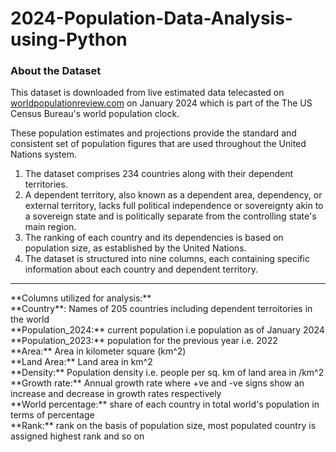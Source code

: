 # 2024-Population-Data-Analysis-using-Python

### About the Dataset
This dataset is downloaded from live estimated data telecasted on [worldpopulationreview.com]([URL](https://worldpopulationreview.com)) on January 2024 which is part of the The US Census Bureau's world population clock.

These population estimates and projections provide the standard and consistent set of population figures that are used throughout the United Nations system.
<br>
1. The dataset comprises 234 countries along with their dependent territories.<br>
2. A dependent territory, also known as a dependent area, dependency, or external territory, lacks full political independence or sovereignty akin to a sovereign state and is politically separate from the controlling state's main region.<br>
3. The ranking of each country and its dependencies is based on population size, as established by the United Nations.<br>
4. The dataset is structured into nine columns, each containing specific information about each country and dependent territory.<br>
<hr>
**Columns utilized for analysis:**
<br>
**Country**: Names of 205 countries including dependent terroitories in the world<br>
**Population_2024:** current population i.e population as of January 2024<br>
**Population_2023:** population for the previous year i.e. 2022<br>
**Area:** Area in kilometer square (km^2)<br>
**Land Area:** Land area in km^2<br>
**Density:** Population density i.e. people per sq. km of land area in /km^2<br>
**Growth rate:** Annual growth rate where +ve and -ve signs show an increase and decrease in growth rates respectively<br>
**World percentage:** share of each country in total world's population in terms of percentage<br>
**Rank:** rank on the basis of population size, most populated country is assigned highest rank and so on<br>

